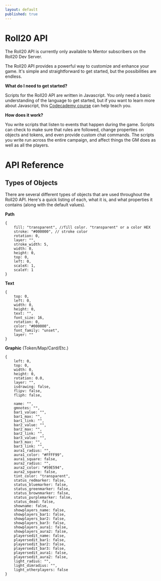 ```yaml
---
layout: default
published: true
---
```


# Roll20 API

<div class="alert alert-info">The Roll20 API is currently only available to Mentor subscribers on the Roll20 Dev Server.</div>

The Roll20 API provides a powerful way to customize and enhance your game. It's simple and straightforward to get started, but the possibilities are endless. 

**What do I need to get started?**

Scripts for the Roll20 API are written in Javascript. You only need a basic understanding of the language to get started, but if you want to learn more about Javascript, this [Codecademy course](http://www.codecademy.com/tracks/javascript) can help teach you.

**How does it work?**

You write scripts that listen to events that happen during the game. Scripts can check to make sure that rules are followed, change properties on objects and tokens, and even provide custom chat commands. The scripts you write run across the entire campaign, and affect things the GM does as well as all the players.

# API Reference

## Types of Objects

There are several different types of objects that are used throughout the Roll20 API. Here's a quick listing of each, what it is, and what properties it contains (along with the default values).

**Path**

```
{
	fill: "transparent", //fill color. "transparent" or a color HEX
	stroke: "#000000", // stroke color
	rotation: 0,
	layer: "",
	stroke_width: 5,
	width: 0,
	height: 0,
	top: 0,
	left: 0,
	scaleX: 1,
	scaleY: 1
}
```

**Text**

```
{
	top: 0,
	left: 0,
	width: 0,
	height: 0,
	text: "",
	font_size: 16,
	rotation: 0,
	color: "#000000",
	font_family: "unset",
	layer: ""
}
```

**Graphic** (Token/Map/Card/Etc.)

```
{
	left: 0,
	top: 0,
	width: 0,
	height: 0,
	rotation: 0.0,
	layer: "",
	isdrawing: false,
	flipv: false,
	fliph: false,

	name: "",
	gmnotes: "",
	bar1_value: "",
	bar1_max: "",
	bar1_link: "",
	bar2_value: "",
	bar2_max: "",
	bar2_link: "",
	bar3_value: "",
	bar3_max: "",
	bar3_link: "",
	aura1_radius: "",
	aura1_color: "#FFFF99",
	aura1_square: false,
	aura2_radius: "",
	aura2_color: "#59E594",
	aura2_square: false,
	tint_color: "transparent",
	status_redmarker: false,
	status_bluemarker: false,
	status_greenmarker: false,
	status_brownmarker: false,
	status_purplemarker: false,
	status_dead: false,
	showname: false,
	showplayers_name: false,
	showplayers_bar1: false,
	showplayers_bar2: false,
	showplayers_bar3: false,
	showplayers_aura1: false,
	showplayers_aura2: false,
	playersedit_name: false,
	playersedit_bar1: false,
	playersedit_bar2: false,
	playersedit_bar3: false,
	playersedit_aura1: false,
	playersedit_aura2: false,
	light_radius: "",
	light_dimradius: "",
	light_otherplayers: false
}
```
